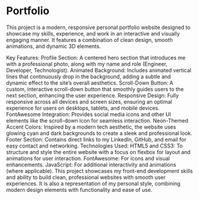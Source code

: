 # Portfolio
This project is a modern, responsive personal portfolio website designed to showcase my skills, experience, and work in an interactive and visually engaging manner. It features a combination of clean design, smooth animations, and dynamic 3D elements.

Key Features:
Profile Section: A centered hero section that introduces me with a professional photo, along with my name and role (Engineer, Developer, Technologist).
Animated Background: Includes animated vertical lines that continuously drop in the background, adding a subtle and dynamic effect to the site’s overall aesthetics.
Scroll-Down Button: A custom, interactive scroll-down button that smoothly guides users to the next section, enhancing the user experience.
Responsive Design: Fully responsive across all devices and screen sizes, ensuring an optimal experience for users on desktops, tablets, and mobile devices.
FontAwesome Integration: Provides social media icons and other UI elements like the scroll-down icon for seamless interaction.
Neon-Themed Accent Colors: Inspired by a modern tech aesthetic, the website uses glowing cyan and dark backgrounds to create a sleek and professional look.
Footer Section: Contains direct links to my LinkedIn, GitHub, and email for easy contact and networking.
Technologies Used:
HTML5 and CSS3: To structure and style the entire website with a focus on flexbox for layout and animations for user interaction.
FontAwesome: For icons and visual enhancements.
JavaScript: For additional interactivity and animations (where applicable).
This project showcases my front-end development skills and ability to build clean, professional websites with smooth user experiences. It is also a representation of my personal style, combining modern design elements with functionality and ease of use.
